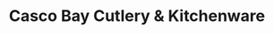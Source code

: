 ---
title: "Casco Bay Cutlery & Kitchenware"
url: /freeport/casco-bay-cutlery-and-kitchenware/
shop: houseware
---